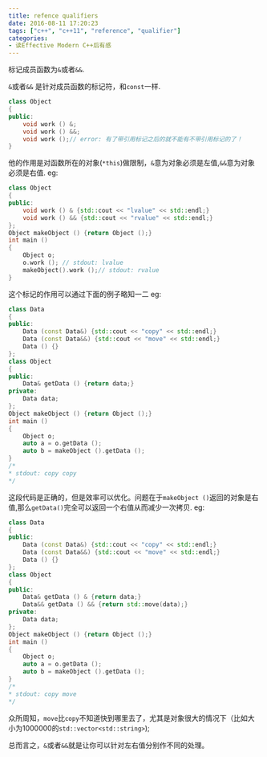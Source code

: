 ```yaml
---
title: refence qualifiers
date: 2016-08-11 17:20:23
tags: ["c++", "c++11", "reference", "qualifier"]
categories:
- 读Effective Modern C++后有感
---
```


标记成员函数为`&`或者`&&`.

<!-- more -->
`&`或者`&&` 是针对成员函数的标记符，和`const`一样.
``` c++
class Object
{
public:
	void work () &;
	void work () &&;
	void work ();// error: 有了带引用标记之后的就不能有不带引用标记的了！
}
```
他的作用是对函数所在的对象(`*this`)做限制，`&`意为对象必须是左值,`&&`意为对象必须是右值.
eg:
``` c++
class Object
{
public:
	void work () & {std::cout << "lvalue" << std::endl;}
	void work () && {std::cout << "rvalue" << std::endl;}
};
Object makeObject () {return Object ();}
int main ()
{
	Object o;
	o.work (); // stdout: lvalue
	makeObject().work ();// stdout: rvalue
}
```
这个标记的作用可以通过下面的例子略知一二
eg:
``` c++
class Data
{
public:
	Data (const Data&) {std::cout << "copy" << std::endl;}
	Data (const Data&&) {std::cout << "move" << std::endl;}
	Data () {}
};
class Object
{
public:
	Data& getData () {return data;}
private:
	Data data;
};
Object makeObject () {return Object ();}
int main ()
{
	Object o;
	auto a = o.getData ();
	auto b = makeObject ().getData ();
}
/*
* stdout: copy copy
*/
```
这段代码是正确的，但是效率可以优化。问题在于`makeObject ()`返回的对象是右值,那么`getData()`完全可以返回一个右值从而减少一次拷贝.
eg:
``` c++
class Data
{
public:
	Data (const Data&) {std::cout << "copy" << std::endl;}
	Data (const Data&&) {std::cout << "move" << std::endl;}
	Data () {}
};
class Object
{
public:
	Data& getData () & {return data;}
	Data&& getData () && {return std::move(data);}
private:
	Data data;
};
Object makeObject () {return Object ();}
int main ()
{
	Object o;
	auto a = o.getData ();
	auto b = makeObject ().getData ();
}
/*
* stdout: copy move
*/
```
众所周知，`move`比`copy`不知道快到哪里去了，尤其是对象很大的情况下（比如大小为1000000的`std::vector<std::string>`);

总而言之，`&`或者`&&`就是让你可以针对左右值分别作不同的处理。
